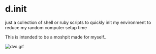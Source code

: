 # d.init #

just a collection of shell or ruby scripts to quickly init my environment
to reduce my random computer setup time

This is intended to be a moshpit made for myself.. 

![dwi.gif](http://media2.giphy.com/media/TidtDukYTD0lO/original.gif)
